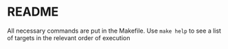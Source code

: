 # README

All necessary commands are put in the Makefile. Use `make help` to see a list of targets in the relevant order of execution

